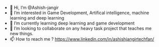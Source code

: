 - 👋 Hi, I’m @Ashish-jangir
- 👀 I’m interested in Game Development, Artifical intelligence, machine learning and deep learning
- 🌱 I’m currently learning deep learning and game development
- 💞️ I’m looking to collaborate on any heavy task project that teaches me new things.
- 📫 How to reach me ?
https://www.linkedin.com/in/ashishjangirtechfan/

<!---
Ashish-jangir/Ashish-jangir is a ✨ special ✨ repository because its `README.md` (this file) appears on your GitHub profile.
You can click the Preview link to take a look at your changes.
--->
